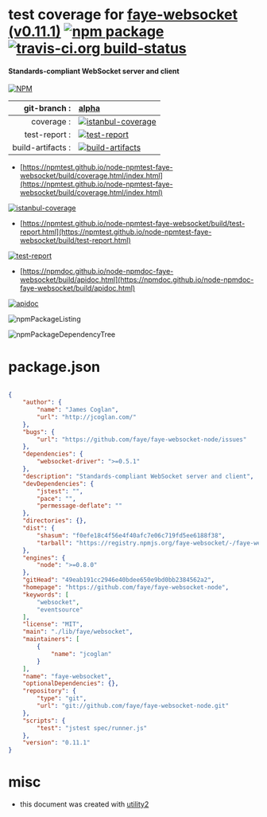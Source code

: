 # test coverage for  [faye-websocket (v0.11.1)](https://github.com/faye/faye-websocket-node)  [![npm package](https://img.shields.io/npm/v/npmtest-faye-websocket.svg?style=flat-square)](https://www.npmjs.org/package/npmtest-faye-websocket) [![travis-ci.org build-status](https://api.travis-ci.org/npmtest/node-npmtest-faye-websocket.svg)](https://travis-ci.org/npmtest/node-npmtest-faye-websocket)
#### Standards-compliant WebSocket server and client

[![NPM](https://nodei.co/npm/faye-websocket.png?downloads=true&downloadRank=true&stars=true)](https://www.npmjs.com/package/faye-websocket)

| git-branch : | [alpha](https://github.com/npmtest/node-npmtest-faye-websocket/tree/alpha)|
|--:|:--|
| coverage : | [![istanbul-coverage](https://npmtest.github.io/node-npmtest-faye-websocket/build/coverage.badge.svg)](https://npmtest.github.io/node-npmtest-faye-websocket/build/coverage.html/index.html)|
| test-report : | [![test-report](https://npmtest.github.io/node-npmtest-faye-websocket/build/test-report.badge.svg)](https://npmtest.github.io/node-npmtest-faye-websocket/build/test-report.html)|
| build-artifacts : | [![build-artifacts](https://npmtest.github.io/node-npmtest-faye-websocket/glyphicons_144_folder_open.png)](https://github.com/npmtest/node-npmtest-faye-websocket/tree/gh-pages/build)|

- [https://npmtest.github.io/node-npmtest-faye-websocket/build/coverage.html/index.html](https://npmtest.github.io/node-npmtest-faye-websocket/build/coverage.html/index.html)

[![istanbul-coverage](https://npmtest.github.io/node-npmtest-faye-websocket/build/screenCapture.buildCi.browser.%252Ftmp%252Fbuild%252Fcoverage.lib.html.png)](https://npmtest.github.io/node-npmtest-faye-websocket/build/coverage.html/index.html)

- [https://npmtest.github.io/node-npmtest-faye-websocket/build/test-report.html](https://npmtest.github.io/node-npmtest-faye-websocket/build/test-report.html)

[![test-report](https://npmtest.github.io/node-npmtest-faye-websocket/build/screenCapture.buildCi.browser.%252Ftmp%252Fbuild%252Ftest-report.html.png)](https://npmtest.github.io/node-npmtest-faye-websocket/build/test-report.html)

- [https://npmdoc.github.io/node-npmdoc-faye-websocket/build/apidoc.html](https://npmdoc.github.io/node-npmdoc-faye-websocket/build/apidoc.html)

[![apidoc](https://npmdoc.github.io/node-npmdoc-faye-websocket/build/screenCapture.buildCi.browser.%252Ftmp%252Fbuild%252Fapidoc.html.png)](https://npmdoc.github.io/node-npmdoc-faye-websocket/build/apidoc.html)

![npmPackageListing](https://npmtest.github.io/node-npmtest-faye-websocket/build/screenCapture.npmPackageListing.svg)

![npmPackageDependencyTree](https://npmtest.github.io/node-npmtest-faye-websocket/build/screenCapture.npmPackageDependencyTree.svg)



# package.json

```json

{
    "author": {
        "name": "James Coglan",
        "url": "http://jcoglan.com/"
    },
    "bugs": {
        "url": "https://github.com/faye/faye-websocket-node/issues"
    },
    "dependencies": {
        "websocket-driver": ">=0.5.1"
    },
    "description": "Standards-compliant WebSocket server and client",
    "devDependencies": {
        "jstest": "",
        "pace": "",
        "permessage-deflate": ""
    },
    "directories": {},
    "dist": {
        "shasum": "f0efe18c4f56e4f40afc7e06c719fd5ee6188f38",
        "tarball": "https://registry.npmjs.org/faye-websocket/-/faye-websocket-0.11.1.tgz"
    },
    "engines": {
        "node": ">=0.8.0"
    },
    "gitHead": "49eab191cc2946e40bdee650e9bd0bb2384562a2",
    "homepage": "https://github.com/faye/faye-websocket-node",
    "keywords": [
        "websocket",
        "eventsource"
    ],
    "license": "MIT",
    "main": "./lib/faye/websocket",
    "maintainers": [
        {
            "name": "jcoglan"
        }
    ],
    "name": "faye-websocket",
    "optionalDependencies": {},
    "repository": {
        "type": "git",
        "url": "git://github.com/faye/faye-websocket-node.git"
    },
    "scripts": {
        "test": "jstest spec/runner.js"
    },
    "version": "0.11.1"
}
```



# misc
- this document was created with [utility2](https://github.com/kaizhu256/node-utility2)
